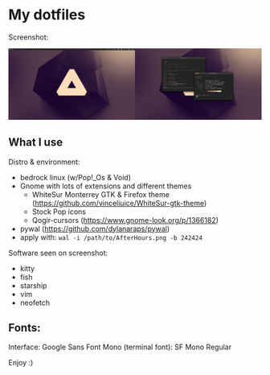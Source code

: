# My dotfiles

Screenshot:

![screenshot](screenshot.png)

## What I use

Distro & environment:
- bedrock linux (w/Pop!\_Os & Void)
- Gnome with lots of extensions and different themes
  - WhiteSur Monterrey GTK & Firefox theme (https://github.com/vinceliuice/WhiteSur-gtk-theme)
  - Stock Pop icons
  - Qogir-cursors (https://www.gnome-look.org/p/1366182)
 - pywal (https://github.com/dylanaraps/pywal)
  - apply with: ``wal -i /path/to/AfterHours.png -b 242424``

Software seen on screenshot:
- kitty
- fish
- starship
- vim
- neofetch

## Fonts:
Interface: Google Sans Font
Mono (terminal font): SF Mono Regular

Enjoy :)
